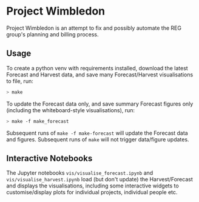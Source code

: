 # Project Wimbledon

Project Wimbledon is an attempt to fix and possibly automate the REG group's
planning and billing process.

## Usage

To create a python venv with requirements installed, download the latest Forecast and Harvest data, and save many Forecast/Harvest visualisations to file, run:
```bash
> make
```

To update the Forecast data only, and save summary Forecast figures only (including the whiteboard-style visualisations), run:
```bash
> make -f make_forecast 
```

Subsequent runs of `make -f make-forecast` will update the Forecast data and figures. Subsequent runs of `make` will not trigger data/figure updates.

## Interactive Notebooks

The Jupyter notebooks `vis/visualise_forecast.ipynb` and `vis/visualise_harvest.ipynb` load (but don't update) the Harvest/Forecast and displays the visualisations, including some interactive widgets to customise/display plots for individual projects, individual people etc.
